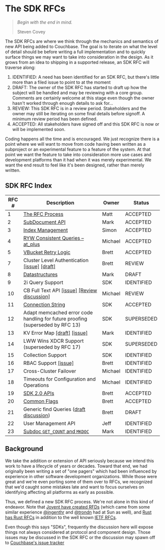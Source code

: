 # The SDK RFCs

> _Begin with the end in mind._
>
> Steven Covey

The SDK RFCs are where we think through the mechanics and semantics of new API being added to Couchbase.  The goal is to iterate on what the level of detail should be before writing a full implementation and to quickly surface things we may want to take into consideration in the design.  As it grows from an idea to shipping in a supported release, an SDK RFC will traverse along:

1. IDENTIFIED:  A need has been identified for an SDK RFC, but there's little more than a filed issue to point to at the moment
2. DRAFT: The owner of the SDK RFC has started to draft up how the subject will be handled and may be reviewing with a core group.  Comments are certainly welcome at this stage even though the owner hasn't worked through enough details to ask for...
3. REVIEW: This SDK RFC is in a review period. Stakeholders and the owner may still be iterating on some final details before signoff. A minimum review period has been defined.
4. ACCEPTED: All stakeholders have signed off and this SDK RFC is now or will be implemented soon.

Coding happens all the time and is encouraged. We just recognize there is a point where we will want to move from code having been written as a subproject or an experimental feature to a feature of the system.  At that point we want the feature to take into consideration more use cases and development platforms than it had when it was merely experimental.  We want the end result to feel like it's been designed, rather than merely written.

## SDK RFC Index

RFC #  | Description | Owner | Status
------------- | ------------- | --------- | ---------
1  | [The RFC Process](rfc/0001-rfc-process.md) | Matt | ACCEPTED
2  | [SubDocument API](https://docs.google.com/document/d/1ZXq-JgWW8ywU03Tx51A3jFTysYmlkv2W4ko0kepb3_M/edit#) | Mark | ACCEPTED
3  | [Index Management](https://github.com/couchbaselabs/sdk-rfcs/blob/master/rfc/0003-indexmanagement.md) | Simon | ACCEPTED
4 | [RYW Consistent Queries – at_plus](rfc/0004-at_plus.md) | Michael | ACCEPTED
5 | [VBucket Retry Logic](https://github.com/couchbaselabs/sdk-rfcs/blob/master/rfc/0005-vbucket-retries.md) | Brett | ACCEPTED
7 | Cluster Level Authentication [\[issue\]](https://github.com/couchbaselabs/sdk-rfcs/issues/13) [\[draft\]](https://docs.google.com/document/d/1CD5OL1ez7euCiLJT91zdWY9R4tW_bkGZ0wsFk1UDtyY/edit) | Brett | REVIEW
8 | [Datastructures](https://docs.google.com/document/d/14A4CJ8SJuOGzx9l89CxfoaEonqX_Vt2sEBXGGhykS9Y) | Mark | DRAFT
9 | 2i Query Support | SDK | IDENTIFIED
10 | CB Full Text API [\[issue\]](https://github.com/couchbaselabs/sdk-rfcs/issues/17) [\[Review discussion\]](https://github.com/couchbaselabs/sdk-rfcs/pull/47) | Michael | REVIEW
11 | [Connection String](rfc/0011-connection-string.md) | SDK | ACCEPTED
12 | Adapt memcached error code handling for future proofing (superseded by RFC 13) | SDK | SUPERSEDED
13 | KV Error Map [\[draft\]](https://docs.google.com/document/d/12VpZPhWYHf69QtGKKTLlZG6j9sc3K9D1bMcbnM1F5Uk/edit#) [\[issue\]](https://github.com/couchbaselabs/sdk-rfcs/issues/32) | Mark | IDENTIFIED
14 | LWW Wins XDCR Support (superseded by RFC 17) | SDK | SUPERSEDED
15 | Collection Support | SDK | IDENTIFIED
16 | RBAC Support [\[issue\]](https://github.com/couchbaselabs/sdk-rfcs/issues/46) | Brett | IDENTIFIED
17 | Cross-Cluster Failover | Michael | IDENTIFIED
18 | Timeouts for Configuration and Operations | Michael | IDENTIFIED
19 | [SDK 2.0 APIs](https://docs.google.com/document/d/1HgVEJetcIfeIqviKC9zdlv_7IEkWpstatzxeydkLF3A) | Brett | ACCEPTED
20 | [Common Flags](https://docs.google.com/document/d/1V653a6FF6DOqdT4d-fKIjGkHabDaNGZsvbtsUKJyeLc) | Brett | ACCEPTED
21 | Generic find Queries ([draft discussion](https://github.com/couchbaselabs/sdk-rfcs/pull/54)) | Brett | DRAFT
22 | User Management API | Jeff | IDENTIFIED
23 | [Subdoc `GET_COUNT` and `MKDOC`](https://docs.google.com/document/d/1uF2qcd96SKUrCixqz38EN98LWrzGThIAu86Qymq2THQ) | Mark | IDENTIFIED

[comment]: # (RFC States: IDENTIFIED > DRAFT > REVIEW > ACCEPTED)
[comment]: # (Description above must link to either the merged draft, the issue or the pull request when in any state otehr )


## Background

We take the addition or extension of API seriously because we intend this work to have a lifecycle of years or decades.  Toward that end, we had originally been writing a set of "one pagers" which had been influenced by experience in other software development organizations.  While those were great and we're even porting some of them over to RFCs, we recognized that we'd caught some mistakes late and want to focus ourselves on identifying affecting all platforms as early as possible.

Thus, we defined a new SDK RFC process.  We're not alone in this kind of endeavor.  Note that [Joyent have created RFDs](https://github.com/joyent/rfd) (which came from some similar experience [@ingenthr](http://github.com/ingenthr) and [@trondn](http://github.com/trondn) had at Sun as well), and [Rust has Rust RFCs](https://github.com/rust-lang/rfcs) in addition to the well known [IETF RFCs](http://ietf.org/rfc.html).

Even though this says "SDKs", frequently the discussion here will expose things not always considered at protocol and component design.  Those issues may be discussed in the SDK RFC or the discussion may spawn off to [Couchbase's issue tracker](https://issues.couchbase.com)
